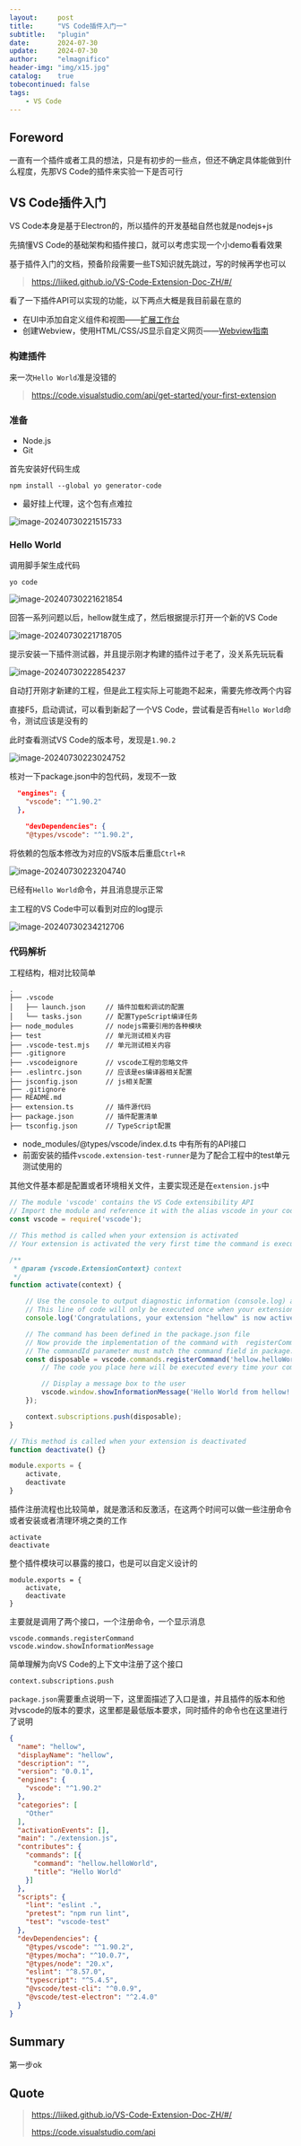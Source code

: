```yaml
---
layout:     post
title:      "VS Code插件入门一"
subtitle:   "plugin"
date:       2024-07-30
update:     2024-07-30
author:     "elmagnifico"
header-img: "img/x15.jpg"
catalog:    true
tobecontinued: false
tags:
    - VS Code
---
```


## Foreword

一直有一个插件或者工具的想法，只是有初步的一些点，但还不确定具体能做到什么程度，先那VS Code的插件来实验一下是否可行



## VS Code插件入门

VS Code本身是基于Electron的，所以插件的开发基础自然也就是nodejs+js

先搞懂VS Code的基础架构和插件接口，就可以考虑实现一个小demo看看效果



基于插件入门的文档，预备阶段需要一些TS知识就先跳过，写的时候再学也可以

> https://liiked.github.io/VS-Code-Extension-Doc-ZH/#/



看了一下插件API可以实现的功能，以下两点大概是我目前最在意的

- 在UI中添加自定义组件和视图——[扩展工作台](https://liiked.github.io/VS-Code-Extension-Doc-ZH/#/extension-capabilities/extending-workbench)
- 创建Webview，使用HTML/CSS/JS显示自定义网页——[Webview指南](https://liiked.github.io/VS-Code-Extension-Doc-ZH/#/extension-guides/webview)



### 构建插件

来一次`Hello World`准是没错的

> https://code.visualstudio.com/api/get-started/your-first-extension



### 准备

- Node.js
- Git



首先安装好代码生成

```
npm install --global yo generator-code
```

- 最好挂上代理，这个包有点难拉



![image-20240730221515733](https://img.elmagnifico.tech/static/upload/elmagnifico/202407302215810.png)

### Hello World

调用脚手架生成代码

```
yo code
```



![image-20240730221621854](https://img.elmagnifico.tech/static/upload/elmagnifico/202407302216890.png)

回答一系列问题以后，hellow就生成了，然后根据提示打开一个新的VS Code

![image-20240730221718705](https://img.elmagnifico.tech/static/upload/elmagnifico/202407302217771.png)

提示安装一下插件测试器，并且提示刚才构建的插件过于老了，没关系先玩玩看



![image-20240730222854237](https://img.elmagnifico.tech/static/upload/elmagnifico/202407302228315.png)

自动打开刚才新建的工程，但是此工程实际上可能跑不起来，需要先修改两个内容



直接F5，启动调试，可以看到新起了一个VS Code，尝试看是否有`Hello World`命令，测试应该是没有的

此时查看测试VS Code的版本号，发现是`1.90.2`

![image-20240730223024752](https://img.elmagnifico.tech/static/upload/elmagnifico/202407302230780.png)

核对一下package.json中的包代码，发现不一致

```json
  "engines": {
    "vscode": "^1.90.2"
  },
  
    "devDependencies": {
    "@types/vscode": "^1.90.2",
```

将依赖的包版本修改为对应的VS版本后重启`Ctrl+R`

![image-20240730223204740](https://img.elmagnifico.tech/static/upload/elmagnifico/202407302232805.png)

已经有`Hello World`命令，并且消息提示正常



主工程的VS Code中可以看到对应的log提示

![image-20240730234212706](https://img.elmagnifico.tech/static/upload/elmagnifico/202407302342736.png)



### 代码解析

工程结构，相对比较简单

```
.
├── .vscode
│   ├── launch.json     // 插件加载和调试的配置
│   └── tasks.json      // 配置TypeScript编译任务
├── node_modules        // nodejs需要引用的各种模块
├── test                // 单元测试相关内容
├── .vscode-test.mjs    // 单元测试相关内容
├── .gitignore          
├── .vscodeignore       // vscode工程的忽略文件
├── .eslintrc.json      // 应该是es编译器相关配置
├── jsconfig.json       // js相关配置
├── .gitignore          
├── README.md
├── extension.ts        // 插件源代码
├── package.json        // 插件配置清单
├── tsconfig.json       // TypeScript配置
```



- node_modules/@types/vscode/index.d.ts 中有所有的API接口
- 前面安装的插件`vscode.extension-test-runner`是为了配合工程中的test单元测试使用的



其他文件基本都是配置或者环境相关文件，主要实现还是在`extension.js`中

```js
// The module 'vscode' contains the VS Code extensibility API
// Import the module and reference it with the alias vscode in your code below
const vscode = require('vscode');

// This method is called when your extension is activated
// Your extension is activated the very first time the command is executed

/**
 * @param {vscode.ExtensionContext} context
 */
function activate(context) {

	// Use the console to output diagnostic information (console.log) and errors (console.error)
	// This line of code will only be executed once when your extension is activated
	console.log('Congratulations, your extension "hellow" is now active!');

	// The command has been defined in the package.json file
	// Now provide the implementation of the command with  registerCommand
	// The commandId parameter must match the command field in package.json
	const disposable = vscode.commands.registerCommand('hellow.helloWorld', function () {
		// The code you place here will be executed every time your command is executed

		// Display a message box to the user
		vscode.window.showInformationMessage('Hello World from hellow!');
	});

	context.subscriptions.push(disposable);
}

// This method is called when your extension is deactivated
function deactivate() {}

module.exports = {
	activate,
	deactivate
}

```

插件注册流程也比较简单，就是激活和反激活，在这两个时间可以做一些注册命令或者安装或者清理环境之类的工作

```
activate
deactivate
```



整个插件模块可以暴露的接口，也是可以自定义设计的

```
module.exports = {
	activate,
	deactivate
}
```



主要就是调用了两个接口，一个注册命令，一个显示消息

```
vscode.commands.registerCommand
vscode.window.showInformationMessage
```



简单理解为向VS Code的上下文中注册了这个接口

```
context.subscriptions.push
```



`package.json`需要重点说明一下，这里面描述了入口是谁，并且插件的版本和他对vscode的版本的要求，这里都是最低版本要求，同时插件的命令也在这里进行了说明

```json
{
  "name": "hellow",
  "displayName": "hellow",
  "description": "",
  "version": "0.0.1",
  "engines": {
    "vscode": "^1.90.2"
  },
  "categories": [
    "Other"
  ],
  "activationEvents": [],
  "main": "./extension.js",
  "contributes": {
    "commands": [{
      "command": "hellow.helloWorld",
      "title": "Hello World"
    }]
  },
  "scripts": {
    "lint": "eslint .",
    "pretest": "npm run lint",
    "test": "vscode-test"
  },
  "devDependencies": {
    "@types/vscode": "^1.90.2",
    "@types/mocha": "^10.0.7",
    "@types/node": "20.x",
    "eslint": "^8.57.0",
    "typescript": "^5.4.5",
    "@vscode/test-cli": "^0.0.9",
    "@vscode/test-electron": "^2.4.0"
  }
}

```



## Summary

第一步ok



## Quote

> https://liiked.github.io/VS-Code-Extension-Doc-ZH/#/
>
> https://code.visualstudio.com/api

